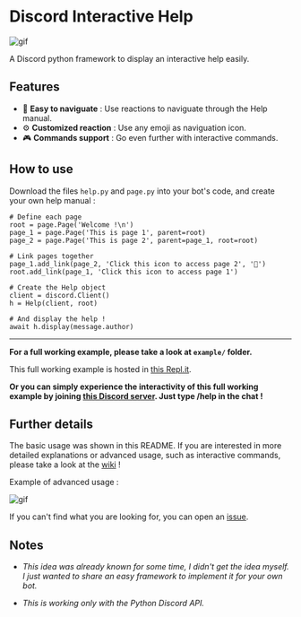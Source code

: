 # Discord Interactive Help

![gif](https://user-images.githubusercontent.com/22237185/53283254-da5a3100-3786-11e9-95cd-cd4dd4859bd2.gif)

A Discord python framework to display an interactive help easily.

## Features

* 🔆 **Easy to naviguate** : Use reactions to naviguate through the Help manual.
* ⚙ **Customized reaction** : Use any emoji as naviguation icon.
* 🎮 **Commands support** : Go even further with interactive commands.

## How to use

Download the files `help.py` and `page.py` into your bot's code, and create your own help manual :

```
# Define each page
root = page.Page('Welcome !\n')
page_1 = page.Page('This is page 1', parent=root)
page_2 = page.Page('This is page 2', parent=page_1, root=root)

# Link pages together
page_1.add_link(page_2, 'Click this icon to access page 2', '💩')
root.add_link(page_1, 'Click this icon to access page 1')

# Create the Help object
client = discord.Client()
h = Help(client, root)

# And display the help !
await h.display(message.author)
```

---

**For a full working example, please take a look at `example/` folder.**

This full working example is hosted in [this Repl.it](https://repl.it/@NicolasRemond/example-of-interactive-help).

**Or you can simply experience the interactivity of this full working example by joining [this Discord server](https://discord.gg/cH6hUbw). Just type /help in the chat !** 

## Further details

The basic usage was shown in this README. If you are interested in more detailed explanations or advanced usage, such as interactive commands, please take a look at the [wiki](https://github.com/astariul/discord_interactive_help/wiki) !

Example of advanced usage :

![gif](https://user-images.githubusercontent.com/22237185/53492662-c4c56e00-3adc-11e9-8be8-1b10d9f85e8a.gif)

If you can't find what you are looking for, you can open an [issue](https://github.com/astariul/discord_interactive_help/issues).

## Notes

* *This idea was already known for some time, I didn't get the idea myself. I just wanted to share an easy framework to implement it for your own bot.*

* *This is working only with the Python Discord API.*